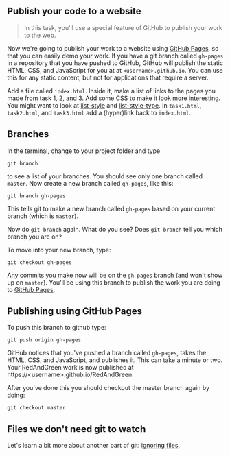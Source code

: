 ## Publish your code to a website

> In this task, you'll use a special feature of GitHub to publish your work to the web.

Now we're going to publish your work to a website using [GitHub Pages](https://pages.github.com/), so that you can easily demo your work. If you have a git branch called `gh-pages` in a repository that you have pushed to GitHub, GitHub will publish the static HTML, CSS, and JavaScript for you at at `<username>.github.io`. You can use this for any static content, but not for applications that require a server.

Add a file called `index.html`. Inside it, make a list of links to the pages you made from task 1, 2, and 3. Add some CSS to make it look more interesting. You might want to look at [list-style](https://developer.mozilla.org/en-US/docs/Web/CSS/list-style) and  [list-style-type](https://developer.mozilla.org/en-US/docs/Web/CSS/list-style-type). In `task1.html`, `task2.html`, and `task3.html` add a (hyper)link back to `index.html`.


## Branches

In the terminal, change to your project folder and type

```
git branch
```

to see a list of your branches. You should see only one branch called `master`.
Now create a new branch called `gh-pages`, like this:

```
git branch gh-pages
```

This tells git to make a new branch called `gh-pages` based on your current branch (which is `master`).

Now do `git branch` again. What do you see? Does `git branch` tell you which branch you are on?

To move into your new branch, type:

```
git checkout gh-pages
```

Any commits you make now will be on the `gh-pages` branch (and won't show up on `master`). You'll be using this branch to publish the work you are doing to [GitHub Pages](https://pages.github.com/).

## Publishing using GitHub Pages

To push this branch to github type:

```
git push origin gh-pages
```

GitHub notices that you've pushed a branch called `gh-pages`, takes the HTML, CSS, and JavaScript, and publishes it. This can take a minute or two. Your RedAndGreen work is now published at https://&lt;username&gt;.github.io/RedAndGreen.

After you've done this you should checkout the master branch again by doing:

```
git checkout master
```

## Files we don't need git to watch

Let's learn a bit more about another part of git: [ignoring files](gitignore.md).
